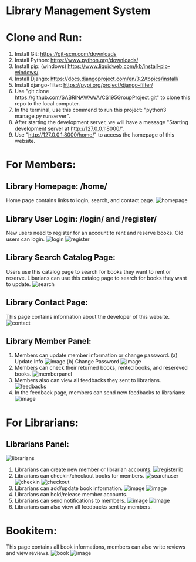 # Library Management System
# Clone and Run:
1. Install Git: https://git-scm.com/downloads
2. Install Python: https://www.python.org/downloads/
3. Install pip: 
   (windows) https://www.liquidweb.com/kb/install-pip-windows/
5. Install Django: https://docs.djangoproject.com/en/3.2/topics/install/
6. Install django-filter: https://pypi.org/project/django-filter/
7. Use "git clone https://github.com/SABRINAWAWA/CS195GroupProject.git" to clone this repo to the local computer.
8. In the terminal, use this commend to run this project: "python3 manage.py runserver".
9. After starting the development server, we will have a message "Starting development server at http://127.0.0.1:8000/".
10. Use "http://127.0.0.1:8000/home/" to access the homepage of this website.

# For Members: 
## Library Homepage: /home/
Home page contains links to login, search, and contact page.
![homepage](https://user-images.githubusercontent.com/53490593/142135933-e05b7d13-2d0d-40a4-9bb1-af9aa452806f.png)

## Library User Login: /login/ and /register/
New users need to register for an account to rent and reserve books.
Old users can login.
![login](https://user-images.githubusercontent.com/53490593/142138364-823baed3-ca46-4a4a-bf66-b71e2b2bb986.png)
![register](https://user-images.githubusercontent.com/53490593/142138367-e20dc836-a896-4088-8c3a-c348f1001d6d.png)

## Library Search Catalog Page:
Users use this catalog page to search for books they want to rent or reserve.
Libarians can use this catalog page to search for books they want to update.
![search](https://user-images.githubusercontent.com/53490593/142138127-ccd86d93-8552-453b-81c8-21cb092a5ca9.png)

## Library Contact Page:
This page contains information about the developer of this website.
![contact](https://user-images.githubusercontent.com/53490593/142138276-100e786c-6765-416a-b1ea-002aca364ad5.png)

## Library Member Panel: 
1. Members can update member information or change password.
  (a) Update Info
  ![image](https://user-images.githubusercontent.com/53490593/142138904-20237f98-2eb5-4fa1-98b9-3a03d6eedbda.png)
  (b) Change Password
  ![image](https://user-images.githubusercontent.com/53490593/142138752-4bfe81e1-2dd0-46e7-a6db-9aa10899dfcc.png)
2. Members can check their returned books, rented books, and resereved books.
![memberpanel](https://user-images.githubusercontent.com/53490593/142138505-e60e7968-2551-4766-a2c4-2a56a0ad70ee.png)
3. Members also can view all feedbacks they sent to librarians.
![feedbacks](https://user-images.githubusercontent.com/53490593/142138990-08dad079-1787-418d-83dc-a1a80f2aefdb.png)
4. In the feedback page, members can send new feedbacks to librarians:
![image](https://user-images.githubusercontent.com/53490593/142139065-e021db0d-e1ee-472a-a0ee-7d4ff4be1cf4.png)

# For Librarians: 
## Librarians Panel: 
![librarians](https://user-images.githubusercontent.com/53490593/142139243-d1ca5289-b8ec-4be6-83a8-5ca7fa175fba.png)
1. Librarians can create new member or librarian accounts.
![registerlib](https://user-images.githubusercontent.com/53490593/142139455-b39c8574-2813-437c-8d63-85116438ebd3.png)
2. Librarians can checkin/checkout books for members.
![searchuser](https://user-images.githubusercontent.com/53490593/142139503-4dc71a11-9b17-4cf1-98ae-92a006b2dd05.png)
![checkin](https://user-images.githubusercontent.com/53490593/142139542-d453b62d-c396-4b30-ad8a-829d40f1ae04.png)
![checkout](https://user-images.githubusercontent.com/53490593/142139567-714fb1d1-a4d7-4e30-9dab-58405963eecd.png)
3. Librarians can add/update book information.
![image](https://user-images.githubusercontent.com/53490593/142139669-d7b99435-bbe0-41f4-ab6a-53faff413380.png)
![image](https://user-images.githubusercontent.com/53490593/142139751-831004f0-4cfd-43e5-b173-a848f5b64397.png)
4. Librarians can hold/release member accounts.
5. Librarians can send notifications to members.
![image](https://user-images.githubusercontent.com/53490593/142139639-4900709c-77ca-4af9-86f8-1b3cb8aae7e7.png)
![image](https://user-images.githubusercontent.com/53490593/142139605-e2f71563-e4ab-4c18-bb81-4b9314d7b322.png)
6. Librarians can also view all feedbacks sent by members.

# Bookitem:
This page contains all book informations, members can also write reviews and view reviews.
![book](https://user-images.githubusercontent.com/53490593/142139864-917e0629-1f2f-4749-bde2-649e20cb62e4.png)
![image](https://user-images.githubusercontent.com/53490593/142140092-ed5250b8-a395-4aec-8eee-967cd252a70d.png)
